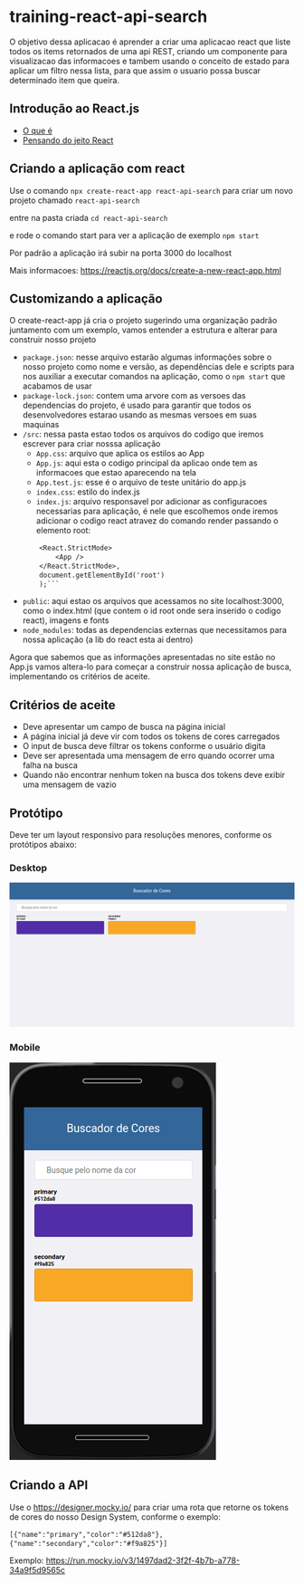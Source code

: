 # training-react-api-search

O objetivo dessa aplicacao é aprender a criar uma aplicacao react que liste todos os items retornados de uma api REST, criando um componente para visualizacao das informacoes e tambem usando o conceito de estado para aplicar um filtro nessa lista, para que assim o usuario possa buscar determinado item que queira.

## Introdução ao React.js

- [O que é](https://pt-br.reactjs.org/)
- [Pensando do jeito React](https://pt-br.reactjs.org/docs/thinking-in-react.html)

## Criando a aplicação com react

Use o comando `npx create-react-app react-api-search` para criar um novo projeto chamado `react-api-search`

entre na pasta criada `cd react-api-search`

e rode o comando start para ver a aplicação de exemplo `npm start`

Por padrão a aplicação irá subir na porta 3000 do localhost

Mais informacoes: https://reactjs.org/docs/create-a-new-react-app.html

## Customizando a aplicação

O create-react-app já cria o projeto sugerindo uma organização padrão juntamento com um exemplo, vamos
entender a estrutura e alterar para construir nosso projeto

- `package.json`: nesse arquivo estarão algumas informações sobre o nosso projeto como nome e versão, as dependências dele e scripts para nos auxiliar a executar comandos na aplicação, como o `npm start` que acabamos de usar
- `package-lock.json`: contem uma arvore com as versoes das dependencias do projeto, é usado para garantir que todos os desenvolvedores estarao usando as mesmas versoes em suas maquinas
- `/src`: nessa pasta estao todos os arquivos do codigo que iremos escrever para criar nosssa aplicação
    - `App.css`: arquivo que aplica os estilos ao App
    - `App.js`: aqui esta o codigo principal da aplicao onde tem as informacoes que estao aparecendo na tela
    - `App.test.js`: esse é o arquivo de teste unitário do app.js
    - `index.css`: estilo do index.js
    - `index.js`: arquivo responsavel por adicionar as configuracoes necessarias para aplicação, é nele que escolhemos onde iremos adicionar o codigo react atravez do comando render passando o elemento root:
    ```ReactDOM.render(
        <React.StrictMode>
            <App />
        </React.StrictMode>,
        document.getElementById('root')
        );```
- `public`: aqui estao os arquivos que acessamos no site localhost:3000, como o index.html (que contem o id root onde sera inserido o codigo react), imagens e fonts
- `node_modules`: todas as dependencias externas que necessitamos para nossa aplicação (a lib do react esta ai dentro)

Agora que sabemos que as informações apresentadas no site estão no App.js vamos altera-lo para começar a construir nossa aplicação de busca, implementando os critérios de aceite.

## Critérios de aceite

- Deve apresentar um campo de busca na página inicial
- A página inicial já deve vir com todos os tokens de cores carregados
- O input de busca deve filtrar os tokens conforme o usuário digita
- Deve ser apresentada uma mensagem de erro quando ocorrer uma falha na busca
- Quando não encontrar nenhum token na busca dos tokens deve exibir uma mensagem de vazio

## Protótipo

Deve ter um layout responsivo para resoluções menores, conforme os protótipos abaixo:

### Desktop
![Desktop](./readme/desktop.png)

### Mobile
![Mobile](./readme/mobile.png)

## Criando a API

Use o https://designer.mocky.io/ para criar uma rota que retorne os tokens de cores do nosso Design System, conforme o exemplo: 

```
[{"name":"primary","color":"#512da8"},{"name":"secondary","color":"#f9a825"}]
```

Exemplo: https://run.mocky.io/v3/1497dad2-3f2f-4b7b-a778-34a9f5d9565c

